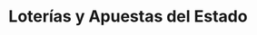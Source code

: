 ---
title: "Loterías y Apuestas del Estado"
url: /madrid/loterias-y-apuestas-del-estado-calle-mayor/
shop: lotería
---